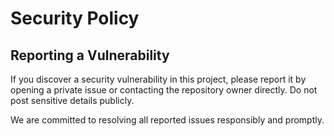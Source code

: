 # Security Policy

## Reporting a Vulnerability

If you discover a security vulnerability in this project, please report it by opening a private issue or contacting the repository owner directly. Do not post sensitive details publicly.

We are committed to resolving all reported issues responsibly and promptly.
